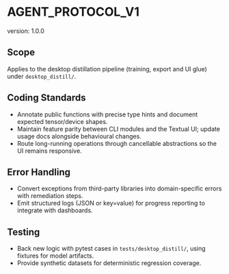 # AGENT_PROTOCOL_V1

version: 1.0.0

## Scope

Applies to the desktop distillation pipeline (training, export and UI glue) under `desktop_distill/`.

## Coding Standards

- Annotate public functions with precise type hints and document expected tensor/device shapes.
- Maintain feature parity between CLI modules and the Textual UI; update usage docs alongside behavioural changes.
- Route long-running operations through cancellable abstractions so the UI remains responsive.

## Error Handling

- Convert exceptions from third-party libraries into domain-specific errors with remediation steps.
- Emit structured logs (JSON or key=value) for progress reporting to integrate with dashboards.

## Testing

- Back new logic with pytest cases in `tests/desktop_distill/`, using fixtures for model artifacts.
- Provide synthetic datasets for deterministic regression coverage.
